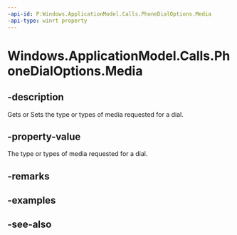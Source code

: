 ----api-id: P:Windows.ApplicationModel.Calls.PhoneDialOptions.Media
-api-type: winrt property
---<!-- Property syntaxpublic Windows.ApplicationModel.Calls.PhoneCallMedia Media { get;  set; }--># Windows.ApplicationModel.Calls.PhoneDialOptions.Media## -descriptionGets or Sets the type or types of media requested for a dial.## -property-valueThe type or types of media requested for a dial.## -remarks## -examples## -see-also